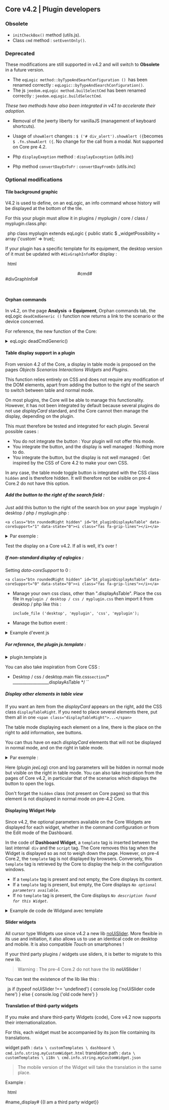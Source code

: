 ## Core v4.2 | Plugin developers


### Obsolete

- `initCheckBox()` method (utils.js).
- Class `cmd` method : `setEventOnly()`.

### Deprecated

These modifications are still supported in v4.2 and will switch to **Obsolete** in a future version.

- The `eqLogic method::byTypeAndSearhConfiguration () `has been renamed correctly : `eqLogic::byTypeAndSearchConfiguration()`.
- The js `jeedom.eqLogic method.builSelectCmd` has been renamed correctly : `jeedom.eqLogic.buildSelectCmd`.

*These two methods have also been integrated in v4.1 to accelerate their adoption.*

- Removal of the jwerty liberty for vanillaJS (management of keyboard shortcuts).
- Usage of `showAlert` changes : `$ ('# div_alert').showAlert ({`becomes` $ .fn.showAlert ({`. No change for the call from a modal. Not supported on Core pre 4.2.

- Php `displayExeption` method : `displayException` (utils.inc)
- Php method `convertDayEnToFr` : `convertDayFromEn` (utils.inc)


### Optional modifications

#### Tile background graphic

V4.2 is used to define, on an eqLogic, an info command whose history will be displayed at the bottom of the tile.

For this your plugin must allow it in plugins / myplugin / core / class / myplugin.class.php:

`` ``php
class myplugin extends eqLogic {
    public static $ _widgetPossibility = array ('custom' => true);
`` ``

If your plugin has a specific template for its equipment, the desktop version of it must be updated with `#divGraphInfo#`for display :

`` ``html
<div class="eqLogic eqLogic-widgand allowResize allowReorderCmd #custom_layout# #eqLogic_class# #class#" data-eqType="#eqType#" data-eqLogic_id="#id#" data-eqLogic_uid="#uid#" data-version="#version#" data-translate-category="#translate_category#" data-category="#category#" data-tags="#tags#" style="width: #width#;height: #height#;#style#">
  <div class="#isVerticalAlign#">
    <center>
      #cmd#
    </center>
  </div>
  #divGraphInfo#
  <script>

  </script>
</div>

`` ``


#### Orphan commands

In v4.2, on the page **Analysis → Equipment**, Orphan commands tab, the eqLogic `deadCmdGeneric ()` function now returns a link to the scenario or the device concerned.

For reference, the new function of the Core:

<details>

  <summary markdown="span">eqLogic deadCmdGeneric()</summary>

  ~~~ php
  public static function deadCmdGeneric ($ _ plugin_id) {
    $return = array();
    foreach (eqLogic::byType ($ _ plugin_id) as $ eqLogic) {
      $eqLogic_json = json_encode(utils::o2a($eqLogic));
      preg_match_all ("/#([0-9]*)#/ ", $ eqLogic_json, $ matches);
      foreach ($ matches [1] as $ cmd_id) {
        if (is_numeric ($ cmd_id)) {
          yew (!cmd::byId (str_replace ('#', '', $ cmd_id))) {
            $return[] = array(
              '<html>detail '=>'?v = d & m = '. $ eqLogic-> getEqType_name ().' & p = '. $ eqLogic-> getEqType_name ().' & id = '. $ eqLogic-> getId ().' "> '. $ eqLogic-> getHumanName (). ' </a>',
              'help '=> __ (' Action ', __FILE__),
              'who' => '#' . $cmd_id . '#'
            );
          }
        }
      }
    }
    return $ return;
  }
  ~~~

  You can therefore integrate the same type of return in your plugins, function `deadCmd ()`.

</details>

#### Table display support in a plugin

From version 4.2 of the Core, a display in table mode is proposed on the pages *Objects* *Scenarios* *Interactions* *Widgets* and *Plugins*.

This function relies entirely on CSS and does not require any modification of the DOM elements, apart from adding the button to the right of the search to switch between table and normal mode.

On most plugins, the Core will be able to manage this functionality. However, it has not been integrated by default because several plugins do not use *displayCard* standard, and the Core cannot then manage the display, depending on the plugin.

This must therefore be tested and integrated for each plugin. Several possible cases :

  - You do not integrate the button : Your plugin will not offer this mode.
  - You integrate the button, and the display is well managed : Nothing more to do.
  - You integrate the button, but the display is not well managed : Get inspired by the CSS of Core 4.2 to make your own CSS.

In any case, the table mode toggle button is integrated with the CSS class `hidden` and is therefore hidden. It will therefore not be visible on pre-4 Core.2 do not have this option.


##### Add the button to the right of the search field :

Just add this button to the right of the search box on your page `myplugin / desktop / php / myplugin.php :

``<a class="btn roundedRight hidden" id="bt_pluginDisplayAsTable" data-coreSupport="1" data-state="0"><i class="fas fa-grip-lines"></i></a> ``

<details>

  <summary markdown="span">Par exemple :</summary>

  ~~~ html
  {% raw %}
  <legend><i class="fa fa-table"></i> {{Mes Equipemnts}}</legend>
  <div class="input-group" style="margin-bottom:5px;">
    <input class="form-control roundedLeft" placeholder="{{Rechercher}}" id="in_searchEqlogic"/>
    <div class="input-group-btn">
      <a id="bt_resetObjectSearch" class="btn" style="width:30px"><i class="fas fa-times"></i>
      </a><a class="btn roundedRight hidden" id="bt_pluginDisplayAsTable" data-coreSupport="1" data-state="0"><i class="fas fa-grip-lines"></i></a>
    </div>
  </div>
  {% endraw %}
  ~~~

</details>

Test the display on a Core v4.2. If all is well, it's over !

##### If non-standard display of eqlogics :

Setting *data-coreSupport* to 0 :

``<a class="btn roundedRight hidden" id="bt_pluginDisplayAsTable" data-coreSupport="0" data-state="0"><i class="fas fa-grip-lines"></i></a> ``

- Manage your own css class, other than ".displayAsTable". Place the css file in `myplugin / desktop / css / myplugin.css` then import it from desktop / php like this :

  `include_file ('desktop', 'myplugin', 'css', 'myplugin');`

- Manage the button event :

<details>

  <summary markdown="span">Example d'event js</summary>

  ~~~ js
  {% raw %}
  $('#bt_pluginDisplayAsTable').off('click').on('click', function () {
    $('#bt_pluginDisplayAsTable[data-coreSupport="1"]').off('click').on('click', function () {
      if ($ (this).data ('state') == "0") {
        $(this).data('state', '1').addClass('active')
        setCookie ('jeedom_displayAsTable', 'true', 2)
        $('.eqLogicDisplayCard').addClass('displayAsTable')
        $('.eqLogicDisplayCard .hiddenAsCard').removeClass('hidden')
        $('.eqLogicThumbnailContainer').first().addClass('containerAsTable')
      } else {
        $(this).data('state', '0').removeClass('active')
        setCookie ('jeedom_displayAsTable', 'false', 2)
        $('.eqLogicDisplayCard').removeClass('displayAsTable')
        $('.eqLogicDisplayCard .hiddenAsCard').addClass('hidden')
        $('.eqLogicThumbnailContainer').first().removeClass('containerAsTable')
      }
    })
  })
  {% endraw %}
  ~~~

</details>

##### For reference, the plugin js.template :

<details>

  <summary markdown="span">plugin.template js</summary>

  ~~~ js
  {% raw %}
  // displayAsTable if plugin support it:
  if ($ ('# bt_pluginDisplayAsTable').length) {
    $('#bt_pluginDisplayAsTable').removeClass('hidden') //Not shown on previous core versions
    if (getCookie ('jeedom_displayAsTable') == 'true' || jeedom.theme.theme_displayAsTable == 1) {
      $('#bt_pluginDisplayAsTable').data('state', '1').addClass('active')
      if ($ ('# bt_pluginDisplayAsTable [data-coreSupport = "1"]').length) {
        $('.eqLogicDisplayCard').addClass('displayAsTable')
        $('.eqLogicDisplayCard .hiddenAsCard').removeClass('hidden')
        $('.eqLogicThumbnailContainer').first().addClass('containerAsTable')
      }
    }
    // core event:
    $('#bt_pluginDisplayAsTable[data-coreSupport="1"]').off('click').on('click', function () {
      if ($ (this).data ('state') == "0") {
        $(this).data('state', '1').addClass('active')
        setCookie ('jeedom_displayAsTable', 'true', 2)
        $('.eqLogicDisplayCard').addClass('displayAsTable')
        $('.eqLogicDisplayCard .hiddenAsCard').removeClass('hidden')
        $('.eqLogicThumbnailContainer').first().addClass('containerAsTable')
      } else {
        $(this).data('state', '0').removeClass('active')
        setCookie ('jeedom_displayAsTable', 'false', 2)
        $('.eqLogicDisplayCard').removeClass('displayAsTable')
        $('.eqLogicDisplayCard .hiddenAsCard').addClass('hidden')
        $('.eqLogicThumbnailContainer').first().removeClass('containerAsTable')
      }
    })
  }
  {% endraw %}
  ~~~

</details>

You can also take inspiration from Core CSS :

- Desktop / css / desktop.main file.css` section `/* __________________displayAsTable */ ``

##### Display other elements in table view

If you want an item from the *displayCard* appears on the right, add the CSS class `displayTableRight`. If you need to place several elements there, put them all in one ` <span class="displayTableRight">...</span> `

The table mode displaying each element on a line, there is the place on the right to add information, see buttons.

You can thus have on each *displayCard* elements that will not be displayed in normal mode, and on the right in table mode.

<details>

  <summary markdown="span">Par exemple :</summary>

  ~~~ php
  {% raw %}
  <div class="eqLogicThumbnailContainer">
    <?php
      foreach ($ eqLogics as $ eqLogic) {
        $div = '';
        $opacity = ($eqLogic->getIsEnable()) ? '' : 'disableCard';
        $div .= '<div class="eqLogicDisplayCard cursor '.$opacity.'" data-eqLogic_id="' . $eqLogic->getId() . '">';
        $div .= '<img src="' . $plugin->getPathImgIcon() . '"/>';
        $div .= '<br>';
        $div .= '<span class="name">' . $eqLogic->getHumanName(true, true) . '</span>';
        $div .= '<span class="hidden hiddenAsCard displayTableRight">'.$eqLogic->getConfiguration('autorefresh').' | '.$eqLogic->getConfiguration('loglasttime').'h</span>';
        $div .= '</div>';
        echo $ div;
      }
    ?>
  </div>
  {% endraw %}
  ~~~

</details>

Here (plugin *jeeLog*) cron and log parameters will be hidden in normal mode but visible on the right in table mode. You can also take inspiration from the pages of Core v4.2, in particular that of the scenarios which displays the button to open the logs.

Don't forget the `hidden` class (not present on Core pages) so that this element is not displayed in normal mode on pre-4.2 Core.


#### Displaying Widget Help

Since v4.2, the optional parameters available on the Core Widgets are displayed for each widget, whether in the command configuration or from the Edit mode of the Dashboard.

In the code of **Dashboard Widget**, a `template` tag is inserted between the last internal` div` and the `script` tag. The Core removes this tag when the Widget is displayed so as not to weigh down the page. However, on pre-4 Core.2, the `template` tag is not displayed by browsers. Conversely, this `template` tag is retrieved by the Core to display the help in the configuration windows.

- If a `template` tag is present and not empty, the Core displays its content.
- If a `template` tag is present, but empty, the Core displays *`No optional parameters available`*.
- If no `template` tag is present, the Core displays *`No description found for this Widget`*.

<details>

  <summary markdown="span">Example de code de Widgand avec template</summary>

  ~~~ html
  <div class="cmd cmd-widget" ...>
    <div class="title #hide_name#">
      <div class="cmdName">#name_display#</div>
    </div>
    <div>
      ...
    </div>
    <template>
      <div>color : rgb(20,20,20) ({{couleur d'arrière plan}})</div>
      <div>color_switch : rgb(230,230,230) ({{couleur de la pastille}})</div>
    </template>
    <script>
    </script>
  </div>
  ~~~

</details>

#### Slider widgets

All cursor type Widgets use since v4.2 a new lib [noUiSlider](https://refreshless.com/nouislider/). More flexible in its use and initiation, it also allows us to use an identical code on desktop and mobile. It is also compatible *Touch* on smartphones !

If your third party plugins / widgets use sliders, it is better to migrate to this new lib.

> Warning : The pre-4 Core.2 do not have the lib **noUiSlider** !

You can test the existence of the lib like this :

`` ``js
if (typeof noUiSlider !== 'undefined') {
  console.log ('noUiSlider code here')
} else {
  console.log ('old code here')
}
`` ``

#### Translation of third-party widgets

If you make and share third-party Widgets (code), Core v4.2 now supports their internationalization.

For this, each widget must be accompanied by its json file containing its translations.

widget path : `data \ customTemplates \ dashboard \ cmd.info.string.myCustomWidget.html`
translation path : `data \ customTemplates \ i18n \ cmd.info.string.myCustomWidget.json`

> The mobile version of the Widget will take the translation in the same place.

Example :

`` ``html
<div class="content-xs">
    <span class="cmdName #hide_name#">#name_display#</span> <strong class="state"></strong>
    {{I am a third party widget}}
  </div>
  <template>
    <div>param : {{My third-party setting}}.</div>
  </template>
  <script>
`` ``

`` ``json
  {
    "en_US": {
      "I am a third party widget": "I am a custom widget",
      "My third-party setting": "My custom parameter description"
    },
    "es_ES": {
      "I am a third party widget": "Be a terceros widget",
      "My third-party setting": "Mi configuración de terceros"
    },
    "de_DE": {
      "I am a third party widget": "Ich bin ein Widget eines Drittanbieters",
      "My third-party setting": "Meine Einstellung von Drittanbietern"
    }
  }
`` ``

> The texts `Value date`,` Collection date` and all those found in Core widgets do not need to be in json. If you don't have other texts in your widget, then the json is not needed, and these strings will be translated.


#### Integration into the Core of Generic Types specific to a plugin

Core v4.2 has a new page allowing you to configure Generic Types more easily. It of course uses the Generic Types defined by the Core, but some plugins define their own Generic Types.

So that these plugins are supported by this new Core page, here is how to integrate them.

When opening this page, the Core checks, for each plugin, if it has a `` pluginGenericTypes () `method. If this is the case, this method is then called, while waiting for the Generic Types of the plugin in order to integrate them. These must respect the definition of Generic Types of the Core, especially if categories already exist (Socket, Light, etc.).

Example, in the file `plugins / myplugin / core / php / myplugin.class.php`:

`` ``php
class myPlugin extends eqLogic
{
    /*     * ***********************Static method*************************** */
    public static $ _widgetPossibility = array ('custom' => true);

    public static function pluginGenericTypes()
    {
        $generics = array(
            'MONPLUGIN_TOGGLE '=> array (// capitalize without space
                'name '=> __ (' MyPlugin Toggle ', __ FILE__),
                'familyid '=>' MyPlugin ', // No space here
                'family '=> __ (' Plugin MyPlugin ', __ FILE__), // Start with' Plugin ' ...
                'type '=>' Action',
                'subtype '=> array (' other')
            ),
            'MONPLUGIN_LIGHT_BEAM '=> array(
                'name '=> __ (' Light Rays (MyPlugin) ', __ FILE__),
                'familyid '=>' LIGHT ', // Existing type if any
                'family '=> __ (' Light ', __ FILE__),
                'type '=>' Info',
                'subtype '=> array (' binary ',' numeric')
            )
        );
        return $ generics;
    }

`` ``

Here, the plugin `myPlugin` will 'inject' two Generic Types :

- A Generic Type MONPLUGIN_TOGGLE, of type `MyPlugin`, category that does not exist in the Core.
- A Generic Type MONPLUGIN_LIGHT_BEAM, in the existing category `Lumière`.

> Reference : The Generic Core Types are defined in the [config file](https://github.com/jeedom/core/blob/alpha/core/config/jeedom.config.php), array $ JEEDOM_INTERNAL_CONFIG, generic_type.